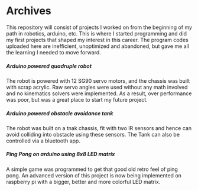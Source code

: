 # Archives
This repository will consist of projects I worked on from the beginning of my path in robotics, arduino, etc. This is where I started programming and did my first projects that shaped my interest in this career. The program codes uploaded here are inefficient, unoptimized and abandoned, but gave me all the learning I needed to move forward.

##### Arduino powered quadruple robot
The robot is powered with 12 SG90 servo motors, and the chassis was built with scrap acrylic. Raw servo angles were used without any math involved and no kinematics solvers were implemented. As a result, over performance was poor, but was a great place to start my future project.

##### Arduino powered obstacle avoidance tank
The robot was built on a tnak chassis, fit with two IR sensors and hence can avoid colliding into obstacle using these sensors. The Tank can also be controlled via a bluetooth app.

##### Ping Pong on arduino using 8x8 LED matrix
A simple game was programmed to get that good old retro feel of ping pong. An advanced version of this project is now being implemented on raspberry pi with a bigger, better and more colorful LED matrix.
